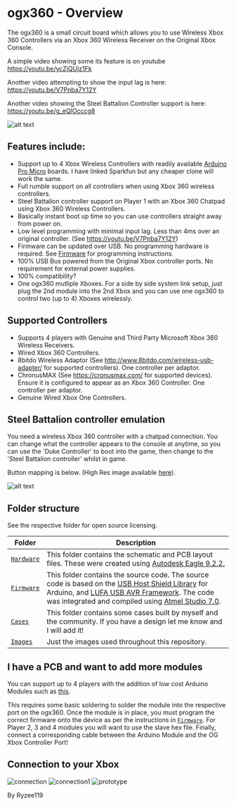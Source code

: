 


# ogx360 - Overview

The ogx360 is a small circuit board which allows you to use Wireless Xbox 360 Controllers via an Xbox 360 Wireless Receiver on the Original Xbox Console.

A simple video showing some its feature is on youtube https://youtu.be/ycZjQUjz1Fk

Another video attempting to show the input lag is here: https://youtu.be/V7Pnba7Y12Y

Another video showing the Steel Battalion Controller support is here: https://youtu.be/g_eQlOcccg8

![alt text](https://github.com/Ryzee119/ogx360/blob/master/Images/image1.jpg?raw=true "ogx360-1")

## Features include:
* Support up to 4 Xbox Wireless Controllers with readily available [Arduino Pro Micro](https://www.sparkfun.com/products/12640) boards. I have linked Sparkfun but any cheaper clone will work the same.
* Full rumble support on all controllers when using Xbox 360 wireless controllers.
* Steel Battalion controller support on Player 1 with an Xbox 360 Chatpad using Xbox 360 Wireless Controllers.
* Basically instant boot up time so you can use controllers straight away from power on.
* Low level programming with minimal input lag. Less than 4ms over an original controller. (See https://youtu.be/V7Pnba7Y12Y)
* Firmware can be updated over USB. No programming hardware is required. See [Firmware](https://github.com/Ryzee119/ogx360/tree/master/Firmware) for programming instructions.
* 100% USB Bus powered from the Original Xbox controller ports. No requirement for external power supplies.
* 100% compatibility?
* One ogx360 mutliple Xboxes. For a side by side system link setup, just plug the 2nd module into the 2nd Xbox and you can use one ogx360 to control two (up to 4) Xboxes wirelessly.


## Supported Controllers
* Supports 4 players with Genuine and Third Party Microsoft Xbox 360 Wireless Receivers.
* Wired Xbox 360 Controllers.
* 8bitdo Wireless Adaptor (See http://www.8bitdo.com/wireless-usb-adapter/ for supported controllers). One controller per adaptor.
* ChronusMAX (See https://cronusmax.com/ for supported devices). Ensure it is configured to appear as an Xbox 360 Controller. One controller per adaptor.
* Genuine Wired Xbox One Controllers.


## Steel Battalion controller emulation
You need a wireless Xbox 360 controller with a chatpad connection. You can change what the controller appears to the console at anytime, so you can use the 'Duke Controller' to boot into the game, then change to the 'Steel Battalion controller' whilst in game. 

Button mapping is below. (High Res image available [here](https://i.imgur.com/12SawzC.png)).

![alt text](https://github.com/Ryzee119/ogx360/blob/master/Images/steelbattalion.png?raw=true "sbmapping")


## Folder structure
See the respective folder for open source licensing.

| Folder | Description |
| --- | --- |
| [`Hardware`](https://github.com/Ryzee119/ogx360/tree/master/Hardware) | This folder contains the schematic and PCB layout files. These were created using [Autodesk Eagle 9.2.2.](https://www.autodesk.com/products/eagle/overview)|
| [`Firmware`](https://github.com/Ryzee119/ogx360/tree/master/Firmware) | This folder contains the source code. The source code is based on the [USB Host Shield Library](https://github.com/felis/USB_Host_Shield_2.0) for Arduino, and [LUFA USB AVR Framework](http://www.fourwalledcubicle.com/LUFA.php). The code was integrated and compiled using [Atmel Studio 7.0](https://www.microchip.com/mplab/avr-support/atmel-studio-7).| 
| [`Cases`](https://github.com/Ryzee119/ogx360/tree/master/Cases) | This folder contains some cases built by myself and the community. If you have a design let me know and I will add it!| 
| [`Images`](https://github.com/Ryzee119/ogx360/tree/master/Images) | Just the images used throughout this repository.| 

## I have a PCB and want to add more modules
You can support up to 4 players with the addition of low cost Arduino Modules such as [this](https://www.aliexpress.com/item/New-Pro-Micro-for-arduino-ATmega32U4-5V-16MHz-Module-with-2-row-pin-header-For-Leonardo/32768308647.html).

This requires some basic soldering to solder the module into the respective port on the ogx360. Once the module is in place, you must program the correct firmware onto the device as per the instructions in [`Firmware`](https://github.com/Ryzee119/ogx360/tree/master/Firmware).
For Player 2, 3 and 4 modules you will want to use the slave hex file. Finally, connect a corresponding cable between the Arduino Module and the OG Xbox Controller Port!

## Connection to your Xbox
![connection](https://i.imgur.com/oz59WBT.jpg)
![connection1](https://github.com/Ryzee119/ogx360/blob/master/Images/image2.jpg?raw=true "ogx360-1")
![prototype](https://github.com/Ryzee119/ogx360/blob/master/Images/image3.jpg?raw=true "ogx360-1")

By Ryzee119
